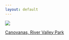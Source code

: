 ```yaml
---
layout: default
---
```


<div class="preview-panel">
	<a href="/Edweb/2015/11/12/River-Valley-Park-Canovanas/">
		<img class="preview-images" src="/Edweb/Propiedades/venta/Canovanas River Valley Park/1.jpg">
		<p>Canovanas, River Valley Park</p>
	</a>
</div>
